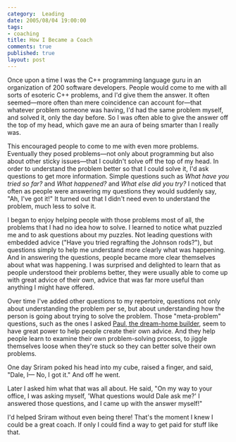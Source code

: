 ```yaml
--- 
category:  Leading
date: 2005/08/04 19:00:00
tags: 
- coaching
title: How I Became a Coach
comments: true
published: true
layout: post
---
```


<p>Once upon a time I was the C++ programming language guru in an organization of 200 software developers.  People would come to me with all sorts of esoteric C++ problems, and I'd give them the answer.  It often seemed—more often than mere coincidence can account for—that whatever problem someone was having, I'd had the same problem myself, and solved it, only the day before.  So I was often able to give the answer off the top of my head, which gave me an aura of being smarter than I really was.</p>
<p>This encouraged people to come to me with even more problems.  Eventually they posed problems—not only about programming but also about other sticky issues—that I couldn't solve off the top of my head.  In order to understand the problem better so that I could solve it, I'd ask questions to get more information.  Simple questions such as <em>What have you tried so far?</em> and <em>What happened?</em> and <em>What else did you try?</em>  I noticed that often as people were answering my questions they would suddenly say, "Ah, I've got it!"  It turned out that I didn't need even to understand the problem, much less to solve it.</p>
<p>I began to enjoy helping people with those problems most of all, the problems that I had no idea how to solve.  I learned to notice what puzzled me and to ask questions about my puzzles.  Not leading questions with embedded advice ("Have you tried regrafting the Johnson rods?"), but questions simply to help me understand more clearly what was happening.  And in answering the questions, people became more clear themselves about what was happening.  I was surprised and delighted to learn that as people understood their problems better, they were usually able to come up with great advice of their own, advice that was far more useful than anything I might have offered.</p>
<p>Over time I've added other questions to my repertoire, questions not only about understanding the problem per se, but about understanding how the person is going about trying to solve the problem. Those "meta-problem" questions, such as the ones I asked <a href="/2003/05/after_all_weve_done_for_them/">Paul, the dream-home builder</a>, seem to have great power to help people create their own advice.  And they help people learn to examine their own problem-solving process, to jiggle themselves loose when they're stuck so they can better solve their own problems.</p>
<p>One day Sriram poked his head into my cube, raised a finger, and said, "Dale, I—  No, I got it."  And off he went.</p>
<p>Later I asked him what that was all about.  He said, "On my way to your office, I was asking myself, 'What questions would Dale ask me?'  I answered those questions, and I came up with the answer myself!"</p>
<p>I'd helped Sriram without even being there!  That's the moment I knew I could be a great coach.  If only I could find a way to get paid for stuff like that.</p>
